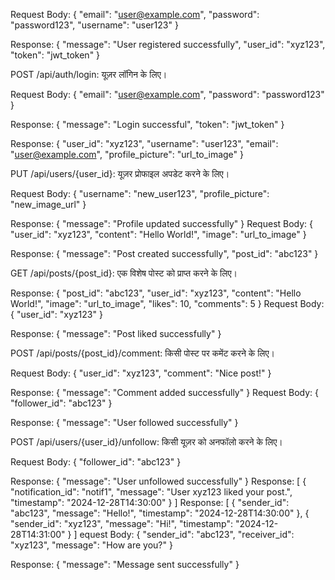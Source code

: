 Request Body: { "email": "user@example.com", "password": "password123", "username": "user123" }

Response: { "message": "User registered successfully", "user_id": "xyz123", "token": "jwt_token" }

POST /api/auth/login: यूज़र लॉगिन के लिए।

Request Body: { "email": "user@example.com", "password": "password123" }

Response: { "message": "Login successful", "token": "jwt_token" }


Response: { "user_id": "xyz123", "username": "user123", "email": "user@example.com", "profile_picture": "url_to_image" }

PUT /api/users/{user_id}: यूज़र प्रोफाइल अपडेट करने के लिए।

Request Body: { "username": "new_user123", "profile_picture": "new_image_url" }

Response: { "message": "Profile updated successfully" }
Request Body: { "user_id": "xyz123", "content": "Hello World!", "image": "url_to_image" }

Response: { "message": "Post created successfully", "post_id": "abc123" }

GET /api/posts/{post_id}: एक विशेष पोस्ट को प्राप्त करने के लिए।

Response: { "post_id": "abc123", "user_id": "xyz123", "content": "Hello World!", "image": "url_to_image", "likes": 10, "comments": 5 }
Request Body: { "user_id": "xyz123" }

Response: { "message": "Post liked successfully" }

POST /api/posts/{post_id}/comment: किसी पोस्ट पर कमेंट करने के लिए।

Request Body: { "user_id": "xyz123", "comment": "Nice post!" }

Response: { "message": "Comment added successfully" }
Request Body: { "follower_id": "abc123" }

Response: { "message": "User followed successfully" }

POST /api/users/{user_id}/unfollow: किसी यूज़र को अनफॉलो करने के लिए।

Request Body: { "follower_id": "abc123" }

Response: { "message": "User unfollowed successfully" }
Response: [ { "notification_id": "notif1", "message": "User xyz123 liked your post.", "timestamp": "2024-12-28T14:30:00" } ]
Response: [ { "sender_id": "abc123", "message": "Hello!", "timestamp": "2024-12-28T14:30:00" }, { "sender_id": "xyz123", "message": "Hi!", "timestamp": "2024-12-28T14:31:00" } ]
equest Body: { "sender_id": "abc123", "receiver_id": "xyz123", "message": "How are you?" }

Response: { "message": "Message sent successfully" }


